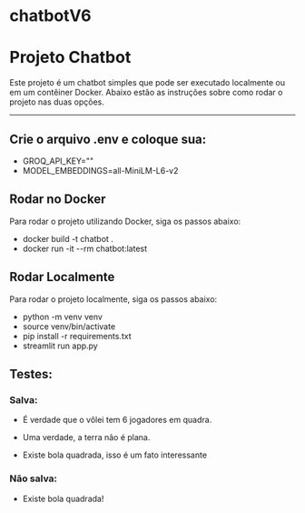 # chatbotV6


# Projeto Chatbot

Este projeto é um chatbot simples que pode ser executado localmente ou em um contêiner Docker. Abaixo estão as instruções sobre como rodar o projeto nas duas opções.

---

## Crie o arquivo .env e coloque sua:

 - GROQ_API_KEY=""
 - MODEL_EMBEDDINGS=all-MiniLM-L6-v2

## Rodar no Docker

Para rodar o projeto utilizando Docker, siga os passos abaixo:

  - docker build -t chatbot . 
  - docker run -it --rm chatbot:latest

## Rodar Localmente

Para rodar o projeto localmente, siga os passos abaixo:

 - python -m venv venv
 - source venv/bin/activate
 - pip install -r requirements.txt
 - streamlit run app.py 

## Testes:

### Salva:
 - É verdade que o vôlei tem 6 jogadores em quadra.
 - Uma verdade, a terra não é plana.

 - Existe bola quadrada, isso é um fato interessante

### Não salva:
 - Existe bola quadrada!
